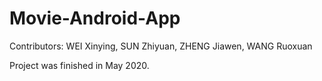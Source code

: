 # Movie-Android-App
Contributors: WEI Xinying, SUN Zhiyuan, ZHENG Jiawen, WANG Ruoxuan

Project was finished in May 2020.
